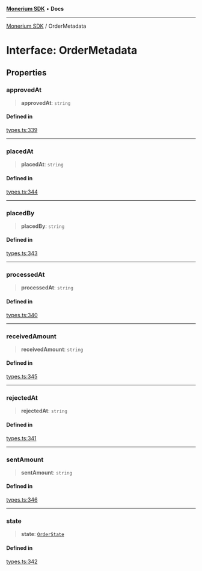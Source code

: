 [**Monerium SDK**](../README.md) • **Docs**

---

[Monerium SDK](../README.md) / OrderMetadata

# Interface: OrderMetadata

## Properties

### approvedAt

> **approvedAt**: `string`

#### Defined in

[types.ts:339](https://github.com/monerium/js-monorepo/blob/b10be252d44a0e68c58bc7ef6fab8947911e4a7a/packages/sdk/src/types.ts#L339)

---

### placedAt

> **placedAt**: `string`

#### Defined in

[types.ts:344](https://github.com/monerium/js-monorepo/blob/b10be252d44a0e68c58bc7ef6fab8947911e4a7a/packages/sdk/src/types.ts#L344)

---

### placedBy

> **placedBy**: `string`

#### Defined in

[types.ts:343](https://github.com/monerium/js-monorepo/blob/b10be252d44a0e68c58bc7ef6fab8947911e4a7a/packages/sdk/src/types.ts#L343)

---

### processedAt

> **processedAt**: `string`

#### Defined in

[types.ts:340](https://github.com/monerium/js-monorepo/blob/b10be252d44a0e68c58bc7ef6fab8947911e4a7a/packages/sdk/src/types.ts#L340)

---

### receivedAmount

> **receivedAmount**: `string`

#### Defined in

[types.ts:345](https://github.com/monerium/js-monorepo/blob/b10be252d44a0e68c58bc7ef6fab8947911e4a7a/packages/sdk/src/types.ts#L345)

---

### rejectedAt

> **rejectedAt**: `string`

#### Defined in

[types.ts:341](https://github.com/monerium/js-monorepo/blob/b10be252d44a0e68c58bc7ef6fab8947911e4a7a/packages/sdk/src/types.ts#L341)

---

### sentAmount

> **sentAmount**: `string`

#### Defined in

[types.ts:346](https://github.com/monerium/js-monorepo/blob/b10be252d44a0e68c58bc7ef6fab8947911e4a7a/packages/sdk/src/types.ts#L346)

---

### state

> **state**: [`OrderState`](../enumerations/OrderState.md)

#### Defined in

[types.ts:342](https://github.com/monerium/js-monorepo/blob/b10be252d44a0e68c58bc7ef6fab8947911e4a7a/packages/sdk/src/types.ts#L342)
